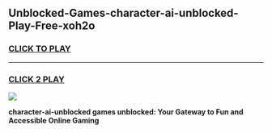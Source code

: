 
## Unblocked-Games-character-ai-unblocked-Play-Free-xoh2o
<h3>
<a href="https://premium76.site?title=character-ai-unblocked&ref=18A1">CLICK TO PLAY</a></h3>
<hr>

<h3>
<a href="https://premium76.site?title=character-ai-unblocked&ref=18A1">CLICK 2 PLAY</a>
  
</h3>

<a href="https://premium76.site?title=character-ai-unblocked&ref=18A1"><img src="https://clearcache.store/games.png"></a>


**character-ai-unblocked games unblocked: Your Gateway to Fun and Accessible Online Gaming**
